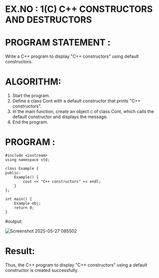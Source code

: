 
# EX.NO : 1(C)  C++ CONSTRUCTORS AND DESTRUCTORS 

# PROGRAM STATEMENT :

Write a C++ program to display "C++ constructors" using default constructors.

# ALGORITHM:  

1. Start the program.  
2. Define a class Cont with a default constructor that prints "C++ constructors".  
3. In the main function, create an object c of class Cont, which calls the default constructor and  displays the message.  
4. End the program. 
 
# PROGRAM : 
```
#include <iostream>
using namespace std;

class Example {
public:
    Example() {
        cout << "C++ constructors" << endl;
    }
};

int main() {
    Example obj;
    return 0;
}

```
#output:

![Screenshot 2025-05-27 085502](https://github.com/user-attachments/assets/b9aa6d84-3618-4adf-b430-e4b3a10e8554)

# Result: 
Thus, the C++ program to display "C++ constructors" using a default constructor is created successfully. 
